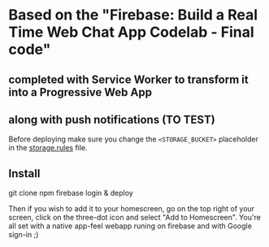 # Based on the "Firebase: Build a Real Time Web Chat App Codelab - Final code"
## completed with Service Worker to transform it into a Progressive Web App
## along with push notifications (TO TEST)

Before deploying make sure you change the `<STORAGE_BUCKET>` placeholder in the [storage.rules](./storage.rules) file. 
 
## Install
git clone
npm
firebase login & deploy

Then if you wish to add it to your homescreen, go on the top right of your screen, click on the three-dot icon and select "Add to Homescreen". 
You're all set with a native app-feel webapp runing on firebase and with Google sign-in ;)


